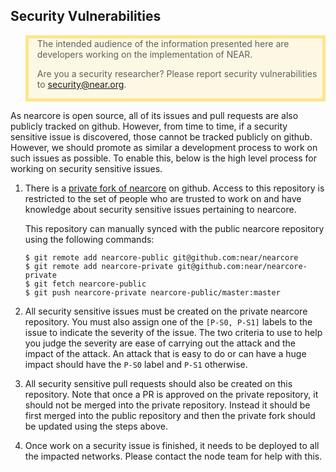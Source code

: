 ## Security Vulnerabilities

<blockquote style="background: rgba(255, 200, 0, 0.1); border: 5px solid rgba(255, 200, 0, 0.4);">
The intended audience of the information presented here are developers working
on the implementation of NEAR.

Are you a security researcher?  Please report security vulnerabilities to
security@near.org.
</blockquote>

As nearcore is open source, all of its issues and pull requests are also
publicly tracked on github.  However, from time to time, if a security sensitive
issue is discovered, those cannot be tracked publicly on github.  However, we
should promote as similar a development process to work on such issues as
possible.  To enable this, below is the high level process for working on
security sensitive issues.

1. There is a [private fork of
   nearcore](https://github.com/near/nearcore-private) on github.  Access to
   this repository is restricted to the set of people who are trusted to work on
   and have knowledge about security sensitive issues pertaining to nearcore.

   This repository can manually synced with the public nearcore repository using
   the following commands:

    ```console
    $ git remote add nearcore-public git@github.com:near/nearcore
    $ git remote add nearcore-private git@github.com:near/nearcore-private
    $ git fetch nearcore-public
    $ git push nearcore-private nearcore-public/master:master
    ```
2. All security sensitive issues must be created on the private nearcore
   repository.  You must also assign one of the `[P-S0, P-S1]` labels to the
   issue to indicate the severity of the issue.  The two criteria to use to help
   you judge the severity are ease of carrying out the attack and the impact of
   the attack. An attack that is easy to do or can have a huge impact should
   have the `P-S0` label and `P-S1` otherwise.

3. All security sensitive pull requests should also be created on this
   repository.  Note that once a PR is approved on the private repository, it
   should not be merged into the private repository.  Instead it should be first
   merged into the public repository and then the private fork should be updated
   using the steps above.

4. Once work on a security issue is finished, it needs to be deployed to all the
   impacted networks.  Please contact the node team for help with this.
